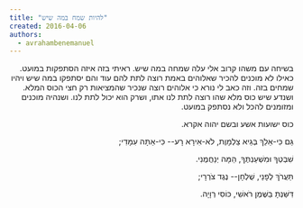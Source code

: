 ```yaml
---
title: "להיות שמח במה שיש"
created: 2016-04-06
authors: 
  - avrahambenemanuel
---
```

<div dir="rtl">
בשיחה עם משהו קרוב אלי עלה שמחה במה שיש. ראיתי בזה איזה הסתפקות במועט. כאילו לא מוכנים להכיר שאלוהים באמת רוצה לתת להם עוד והם יסתפקו במה שיש ויהיו שמחים בזה. וזה כאב לי נורא כי אלוהים רוצה שנכיר שהמציאות רק חצי הכוס המלא. ושנדע שיש כוס מלא שהו רוצה לתת לנו אתו, ושרק הוא יכול לתת לנו. ושנהיה מוכנים ומזומנים להכל ולא נסתפק במועט.

כוס ישועות אשע ובשם יהוה אקרא.

גַּם כִּי-אֵלֵךְ בְּגֵיא צַלְמָוֶת, לֹא-אִירָא רָע-- כִּי-אַתָּה עִמָּדִי;

שִׁבְטְךָ וּמִשְׁעַנְתֶּךָ, הֵמָּה יְנַחֲמֻנִי.

תַּעֲרֹךְ לְפָנַי, שֻׁלְחָן-- נֶגֶד צֹרְרָי;

דִּשַּׁנְתָּ בַשֶּׁמֶן רֹאשִׁי, כּוֹסִי רְוָיָה.
</div>